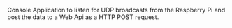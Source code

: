 Console Application to listen for UDP broadcasts from the Raspberry Pi and post the data to a Web Api as a HTTP POST request.
